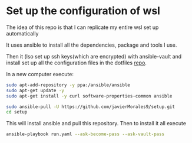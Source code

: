 # Set up the configuration of wsl

The idea of this repo is that I can replicate my entire wsl set up automatically

It uses ansible to install all the dependencies, package and tools I use.

Then it (lso set up ssh keys(which are encrypted) with ansible-vault and install set up all the configuration files in the dotfiles [repo](https://github.com/javierMorales9/.dotfiles).

In a new computer execute:
```bash
sudo apt-add-repository -y ppa:/ansible/ansible
sudo apt-get update -y
sudo apt-get install -y curl software-properties-common ansible

sudo ansible-pull -U https://github.com/javierMorales9/setup.git
cd setup

```
This will install ansible and pull this repository. Then to install it all execute
```bash
ansible-playbook run.yaml --ask-become-pass --ask-vault-pass
```

